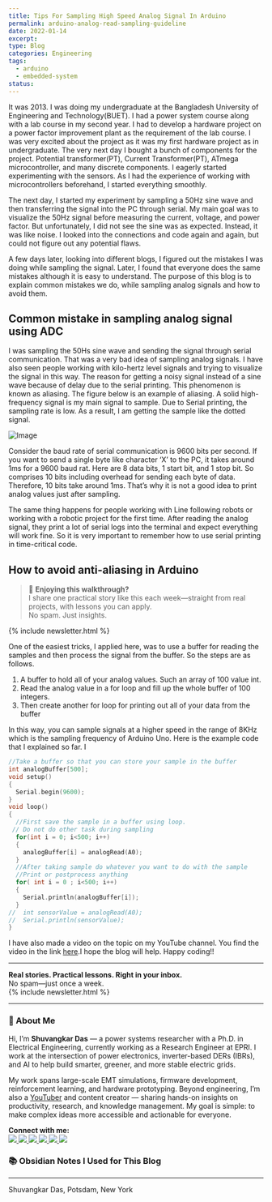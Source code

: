 ```yaml
---
title: Tips For Sampling High Speed Analog Signal In Arduino
permalink: arduino-analog-read-sampling-guideline
date: 2022-01-14
excerpt: 
type: Blog
categories: Engineering
tags:
  - arduino
  - embedded-system
status:
---
```

It was 2013. I was doing my undergraduate at the Bangladesh University of Engineering and Technology(BUET). I had a power system course along with a lab course in my second year. I had to develop a hardware project on a power factor improvement plant as the requirement of the lab course. I was very excited about the project as it was my first hardware project as in undergraduate. The very next day I bought a bunch of components for the project. Potential transformer(PT), Current Transformer(PT), ATmega microcontroller, and many discrete components. I eagerly started experimenting with the sensors. As I had the experience of working with microcontrollers beforehand, I started everything smoothly.  

The next day, I started my experiment by sampling a 50Hz sine wave and then transferring the signal into the PC through serial. My main goal was to visualize the 50Hz signal before measuring the current, voltage, and power factor.  But unfortunately, I did not see the sine was as expected. Instead, it was like noise. I looked into the connections and code again and again, but could not figure out any potential flaws. 

A few days later, looking into different blogs, I figured out the mistakes I was doing while sampling the signal. Later, I found that everyone does the same mistakes although it is easy to understand.  The purpose of this blog is to explain common mistakes we do, while sampling analog signals and how to avoid them. 

## Common mistake in sampling analog signal using ADC
I was sampling the 50Hs sine wave and sending the signal through serial communication. That was a very bad idea of sampling analog signals. I have also seen people working with kilo-hertz level signals and trying to visualize the signal in this way. The reason for getting a noisy signal instead of a sine wave because of delay due to the serial printing. This phenomenon is known as aliasing.  The figure below is an example of aliasing. A solid high-frequency signal is my main signal to sample. Due to Serial printing, the sampling rate is low. As a result, I am getting the sample like the dotted signal. 

![Image](/assets/images/Pasted-image-20220807084424.png)


Consider the baud rate of serial communication is 9600 bits per second. If you want to send a single byte like character ‘X’ to the PC, it takes around 1ms for a 9600 baud rat. Here are 8 data bits, 1 start bit, and 1 stop bit. So comprises 10 bits including overhead for sending each byte of data. Therefore, 10 bits take around 1ms. That’s why it is not a good idea to print analog values just after sampling.

The same thing happens for people working with Line following robots or working with a robotic project for the first time. After reading the analog signal, they print a lot of serial logs into the terminal and expect everything will work fine. So it is very important to remember how to use serial printing in time-critical code.

## How to avoid anti-aliasing in Arduino
> 📩 **Enjoying this walkthrough?**  
> I share one practical story like this each week—straight from real projects, with lessons you can apply.  
> No spam. Just insights.

{% include newsletter.html %}

One of the easiest tricks, I applied here, was to use a buffer for reading the samples and then process the signal from the buffer. So the steps are as follows.
1.  A buffer to hold all of your analog values. Such an array of 100 value int. 
2.  Read the analog value in a for loop and fill up the whole buffer of 100 integers.
3.  Then create another for loop for printing out all of your data from the buffer

In this way, you can sample signals at a higher speed in the range of 8KHz which is the sampling frequency of Arduino Uno. Here is the example code that I explained so far. I
```c++
//Take a buffer so that you can store your sample in the buffer
int analogBuffer[500];
void setup() 
{
  Serial.begin(9600);
}
void loop() 
{
  //First save the sample in a buffer using loop.
 // Do not do other task during sampling
  for(int i = 0; i<500; i++)
  {
    analogBuffer[i] = analogRead(A0);
  }
  //After taking sample do whatever you want to do with the sample
  //Print or postprocess anything
  for( int i = 0 ; i<500; i++)
  {
    Serial.println(analogBuffer[i]);
  }
//  int sensorValue = analogRead(A0);
//  Serial.println(sensorValue);
}
```
I have also made a video on the topic on my YouTube channel. You find the video in the link [here](https://youtu.be/lRmQTYLyB6E).I hope the blog will help.
Happy coding!!

---

**Real stories. Practical lessons. Right in your inbox.**  
No spam—just once a week.  
{% include newsletter.html %}

---
### 👋 About Me
Hi, I’m **Shuvangkar Das** — a power systems researcher with a Ph.D. in Electrical Engineering, currently working as a Research Engineer at EPRI. I work at the intersection of power electronics, inverter-based DERs (IBRs), and AI to help build smarter, greener, and more stable electric grids. 

My work spans large-scale EMT simulations, firmware development, reinforcement learning, and hardware prototyping. Beyond engineering, I’m also a [YouTuber](https://www.youtube.com/@ShuvangkarDas) and content creator — sharing hands-on insights on productivity, research, and knowledge management. My goal is simple: to make complex ideas more accessible and actionable for everyone.

<p><strong>Connect with me:<br></strong>
<a href="https://www.youtube.com/@ShuvangkarDas" target="_blank">
    <img src="https://img.shields.io/badge/YouTube-Subscribe-red?style=for-the-badge&logo=youtube">
  </a>
  <a href="https://www.linkedin.com/in/ShuvangkarDas" target="_blank">
    <img src="https://img.shields.io/badge/LinkedIn-Connect-blue?style=for-the-badge&logo=linkedin">
  </a>
  <a href="https://newsletter.shuvangkardas.com" target="_blank">
    <img src="https://img.shields.io/badge/Newsletter-Subscribe-blue?style=for-the-badge">
  </a>
  <a href="https://twitter.com/shuvangkar_das" target="_blank">
    <img src="https://img.shields.io/badge/Twitter-Follow-blue?style=for-the-badge&logo=twitter">
  </a>
  
  <a href="https://github.com/shuvangkardas" target="_blank">
    <img src="https://img.shields.io/badge/GitHub-Follow-black?style=for-the-badge&logo=github">
  </a>
  <a href="https://blog.shuvangkardas.com" target="_blank">
    <img src="https://img.shields.io/badge/Blog-Read-blueviolet?style=for-the-badge">
  </a>
  
</p>

### 📚 Obsidian Notes I Used for This Blog


---
Shuvangkar Das, Potsdam, New York